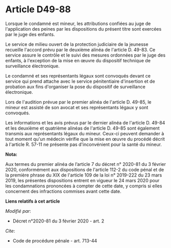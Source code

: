 # Article D49-88

Lorsque le condamné est mineur, les attributions confiées au juge de l'application des peines par les dispositions du présent
titre sont exercées par le juge des enfants.

Le service de milieu ouvert de la protection judiciaire de la jeunesse recueille l'accord prévu par le deuxième alinéa de
l'article D. 49-83. Ce service assure le contrôle et le suivi des mesures ordonnées par le juge des enfants, à l'exception de
la mise en œuvre du dispositif technique de surveillance électronique.

Le condamné et ses représentants légaux sont convoqués devant ce service qui prend attache avec le service pénitentiaire
d'insertion et de probation aux fins d'organiser la pose du dispositif de surveillance électronique.

Lors de l'audition prévue par le premier alinéa de l'article D. 49-85, le mineur est assisté de son avocat et ses
représentants légaux y sont convoqués.

Les informations et les avis prévus par le dernier alinéa de l'article D. 49-84 et les deuxième et quatrième alinéas de
l'article D. 49-85 sont également transmis aux représentants légaux du mineur. Ceux-ci peuvent demander à tout moment qu'un
médecin vérifie que la mise en œuvre du procédé décrit à l'article R. 57-11 ne présente pas d'inconvénient pour la santé du
mineur.

**Nota:**

Aux termes du premier alinéa de l’article 7 du décret n° 2020-81 du 3 février 2020, conformément aux dispositions de
l'article 112-2 du code pénal et de la première phrase du XIX de l'article 109 de la loi n° 2019-222 du 23 mars 2019, les
présentes dispositions entrent en vigueur le 24 mars 2020 pour les condamnations prononcées à compter de cette date, y
compris si elles concernent des infractions commises avant cette date.

**Liens relatifs à cet article**

_Modifié par_:

  - Décret n°2020-81 du 3 février 2020 - art. 2

_Cite_:

  - Code de procédure pénale - art. 713-44
